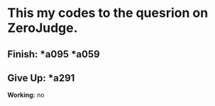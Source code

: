 This my codes to the quesrion on ZeroJudge.
===========================================
**Finish:**
*a095
*a059
---
**Give Up:**
*a291
---
**Working:**
no
